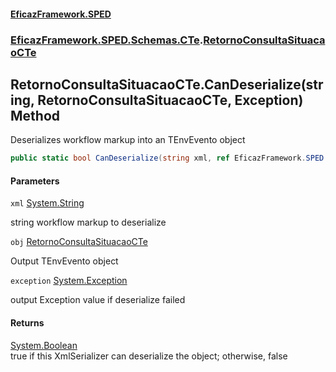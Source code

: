 #### [EficazFramework.SPED](EficazFrameworkSPED.md 'EficazFramework SPED')
### [EficazFramework.SPED.Schemas.CTe](EficazFramework.SPED.Schemas.CTe.md 'EficazFramework.SPED.Schemas.CTe').[RetornoConsultaSituacaoCTe](EficazFramework.SPED.Schemas.CTe/RetornoConsultaSituacaoCTe.md 'EficazFramework.SPED.Schemas.CTe.RetornoConsultaSituacaoCTe')

## RetornoConsultaSituacaoCTe.CanDeserialize(string, RetornoConsultaSituacaoCTe, Exception) Method

Deserializes workflow markup into an TEnvEvento object

```csharp
public static bool CanDeserialize(string xml, ref EficazFramework.SPED.Schemas.CTe.RetornoConsultaSituacaoCTe obj, ref System.Exception exception);
```
#### Parameters

<a name='EficazFramework.SPED.Schemas.CTe.RetornoConsultaSituacaoCTe.CanDeserialize(string,EficazFramework.SPED.Schemas.CTe.RetornoConsultaSituacaoCTe,System.Exception).xml'></a>

`xml` [System.String](https://docs.microsoft.com/en-us/dotnet/api/System.String 'System.String')

string workflow markup to deserialize

<a name='EficazFramework.SPED.Schemas.CTe.RetornoConsultaSituacaoCTe.CanDeserialize(string,EficazFramework.SPED.Schemas.CTe.RetornoConsultaSituacaoCTe,System.Exception).obj'></a>

`obj` [RetornoConsultaSituacaoCTe](EficazFramework.SPED.Schemas.CTe/RetornoConsultaSituacaoCTe.md 'EficazFramework.SPED.Schemas.CTe.RetornoConsultaSituacaoCTe')

Output TEnvEvento object

<a name='EficazFramework.SPED.Schemas.CTe.RetornoConsultaSituacaoCTe.CanDeserialize(string,EficazFramework.SPED.Schemas.CTe.RetornoConsultaSituacaoCTe,System.Exception).exception'></a>

`exception` [System.Exception](https://docs.microsoft.com/en-us/dotnet/api/System.Exception 'System.Exception')

output Exception value if deserialize failed

#### Returns
[System.Boolean](https://docs.microsoft.com/en-us/dotnet/api/System.Boolean 'System.Boolean')  
true if this XmlSerializer can deserialize the object; otherwise, false